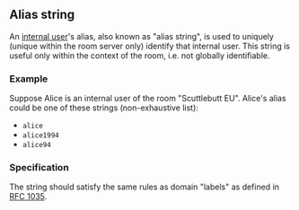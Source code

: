 ## Alias string

An [internal user](../Stakeholders/Internal%20user.md)'s alias, also known as "alias string", is used to uniquely (unique within the room server only) identify that internal user. This string is useful only within the context of the room, i.e. not globally identifiable.

### Example

Suppose Alice is an internal user of the room "Scuttlebutt EU". Alice's alias could be one of these strings (non-exhaustive list):

- `alice`
- `alice1994`
- `alice94`

### Specification

The string should satisfy the same rules as domain "labels" as defined in [RFC 1035](https://tools.ietf.org/html/rfc1035).
